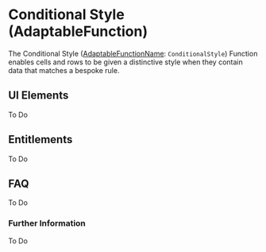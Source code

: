 # Conditional Style (AdaptableFunction)

The Conditional Style ([AdaptableFunctionName](https://api.adaptabletools.com/modules/_src_predefinedconfig_common_types_.html#adaptablefunctionname): `ConditionalStyle`) Function enables cells and rows to be given a distinctive style when they contain data that matches a bespoke rule.


## UI Elements
To Do

## Entitlements
To Do

## FAQ

To Do

### Further Information

To Do

